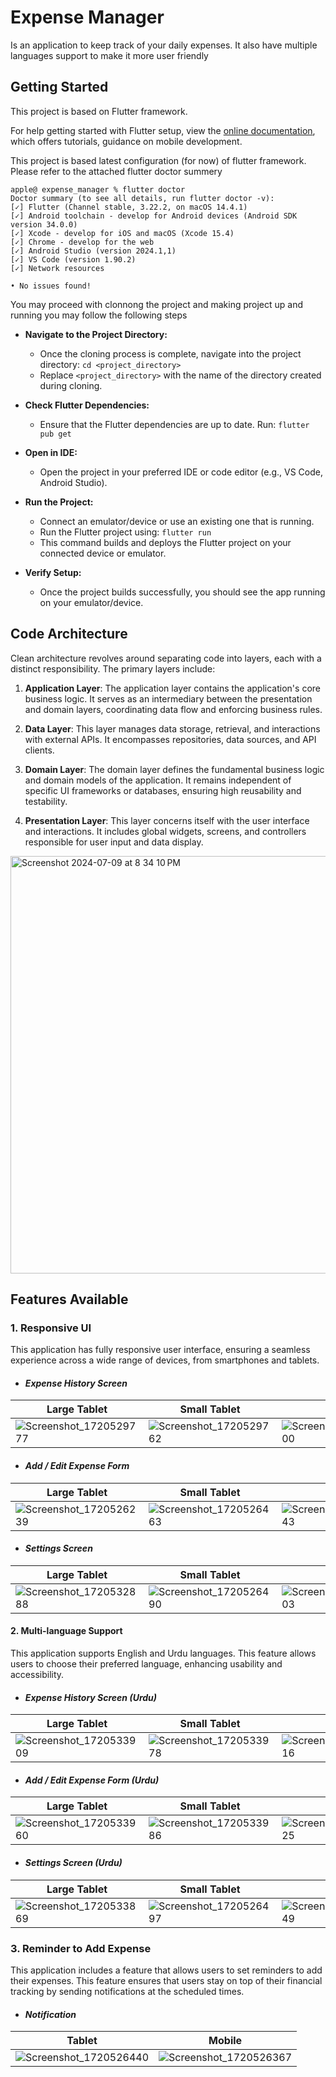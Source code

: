 # Expense Manager

Is an application to keep track of your daily expenses. It also have multiple languages support to  make it more user friendly

##
## Getting Started

This project is based on Flutter framework.

For help getting started with Flutter setup, view the [online documentation](https://docs.flutter.dev/get-started/install), which offers tutorials, guidance on mobile development.

This project is based latest configuration (for now) of flutter framework. Please refer to the attached flutter doctor summery


    apple@ expense_manager % flutter doctor  
    Doctor summary (to see all details, run flutter doctor -v):  
    [✓] Flutter (Channel stable, 3.22.2, on macOS 14.4.1)  
    [✓] Android toolchain - develop for Android devices (Android SDK version 34.0.0)  
    [✓] Xcode - develop for iOS and macOS (Xcode 15.4)  
    [✓] Chrome - develop for the web  
    [✓] Android Studio (version 2024.1,1)  
    [✓] VS Code (version 1.90.2)  
    [✓] Network resources  
      
    • No issues found!
You may proceed with clonnong the project and making project up and running you may follow the following steps

-   **Navigate to the Project Directory:**
    -   Once the cloning process is complete, navigate into the project directory: `cd <project_directory>`
    -   Replace `<project_directory>` with the name of the directory created during cloning.
-   **Check Flutter Dependencies:**
    -   Ensure that the Flutter dependencies are up to date. Run: `flutter pub get`

-   **Open in IDE:**
    -   Open the project in your preferred IDE or code editor (e.g., VS Code, Android Studio).

-   **Run the Project:**
    -   Connect an emulator/device or use an existing one that is running.
    -   Run the Flutter project using:  `flutter run`
    -   This command builds and deploys the Flutter project on your connected device or emulator.

-   **Verify Setup:**
    -   Once the project builds successfully, you should see the app running on your emulator/device.
 
##
## Code Architecture

Clean architecture revolves around separating code into layers, each with a distinct responsibility. The primary layers include:

1.  **Application Layer**: The application layer contains the application's core business logic. It serves as an intermediary between the presentation and domain layers, coordinating data flow and enforcing business rules.

2.  **Data Layer**: This layer manages data storage, retrieval, and interactions with external APIs. It encompasses repositories, data sources, and API clients.

3.  **Domain Layer**: The domain layer defines the fundamental business logic and domain models of the application. It remains independent of specific UI frameworks or databases, ensuring high reusability and testability.
  
4.  **Presentation Layer**: This layer concerns itself with the user interface and interactions. It includes global widgets, screens, and controllers responsible for user input and data display.


<img width="668" alt="Screenshot 2024-07-09 at 8 34 10 PM" src="https://github.com/Danish-Git/expense_manager/assets/79436114/582df4ac-28a1-41d3-a8f2-b19622f3599d">

##
## Features Available

### 1. Responsive UI

This application has fully responsive user interface, ensuring a seamless experience across a wide range of devices, from smartphones and tablets.

- #### *Expense History Screen*
| Large Tablet | Small Tablet | Mobile |
|--|--|--|
| ![Screenshot_1720529777](https://github.com/Danish-Git/expense_manager/assets/79436114/6cbf3687-149d-40ac-a9ec-3b1e0145eafa) |  ![Screenshot_1720529762](https://github.com/Danish-Git/expense_manager/assets/79436114/1bfb8ec3-9eb0-4bd2-bcfe-26e95819f264)  |  ![Screenshot_1720529800](https://github.com/Danish-Git/expense_manager/assets/79436114/4e9d118c-fda4-4ec0-bce6-c9dc5e87cb74)  |

- #### *Add / Edit Expense Form*
| Large Tablet | Small Tablet | Mobile |
|--|--|--|
| ![Screenshot_1720526239](https://github.com/Danish-Git/expense_manager/assets/79436114/e1076f60-8c16-4fa0-9c1a-a1887c2bfac7) | ![Screenshot_1720526463](https://github.com/Danish-Git/expense_manager/assets/79436114/e290a5fe-d088-466e-9c3e-2c218e84c7de) | ![Screenshot_1720526243](https://github.com/Danish-Git/expense_manager/assets/79436114/899b92f6-95bf-4205-86bf-883385667c63) |

- #### *Settings Screen*
| Large Tablet | Small Tablet | Mobile |
|--|--|--|
| ![Screenshot_1720532888](https://github.com/Danish-Git/expense_manager/assets/79436114/d473911a-5bec-47b5-9c7e-a625cbfbde24) | ![Screenshot_1720526490](https://github.com/Danish-Git/expense_manager/assets/79436114/38a5d2c7-18d5-4aa5-b784-80ee9d612463) | ![Screenshot_1720526303](https://github.com/Danish-Git/expense_manager/assets/79436114/5b37467b-bc95-4757-8bd9-438f722dd4e5) |


#### 2. Multi-language Support

This application supports English and Urdu languages. This feature allows users to choose their preferred language, enhancing usability and accessibility.

- #### *Expense History Screen (Urdu)*
| Large Tablet | Small Tablet | Mobile |
|--|--|--|
| ![Screenshot_1720533909](https://github.com/Danish-Git/expense_manager/assets/79436114/42dd60e2-f550-4d97-91da-43205bb25bfe) | ![Screenshot_1720533978](https://github.com/Danish-Git/expense_manager/assets/79436114/1662c169-d627-43b3-82de-a1b86358d465) | ![Screenshot_1720534016](https://github.com/Danish-Git/expense_manager/assets/79436114/0ace565f-a08f-45b6-84ad-a60a9409c1a3) |

- #### *Add / Edit Expense Form (Urdu)*
| Large Tablet | Small Tablet | Mobile |
|--|--|--|
| ![Screenshot_1720533960](https://github.com/Danish-Git/expense_manager/assets/79436114/9d00cab3-d097-4cce-9c2d-8d8a7952b81f) | ![Screenshot_1720533986](https://github.com/Danish-Git/expense_manager/assets/79436114/df6ec750-c0f1-4432-b570-7ffa480334d0) | ![Screenshot_1720534025](https://github.com/Danish-Git/expense_manager/assets/79436114/74fd2849-760d-4059-9d63-ed4ff25f6cb0) |

- #### *Settings Screen (Urdu)*
| Large Tablet | Small Tablet | Mobile |
|--|--|--|
| ![Screenshot_1720533869](https://github.com/Danish-Git/expense_manager/assets/79436114/6e837275-7069-4309-ba16-61eac8450e89) | ![Screenshot_1720526497](https://github.com/Danish-Git/expense_manager/assets/79436114/9ef85c89-2131-495d-aca4-c3769c0d9423) | ![Screenshot_1720526549](https://github.com/Danish-Git/expense_manager/assets/79436114/75205c41-6f60-4325-8703-55ec2e8b8289) |


### 3. Reminder to Add Expense

This application includes a feature that allows users to set reminders to add their expenses. This feature ensures that users stay on top of their financial tracking by sending notifications at the scheduled times.

- #### *Notification*
| Tablet | Mobile |
|--|--|
| ![Screenshot_1720526440](https://github.com/Danish-Git/expense_manager/assets/79436114/fe827874-6086-4399-9895-139a8ab05400) | ![Screenshot_1720526367](https://github.com/Danish-Git/expense_manager/assets/79436114/86a7d8ad-a011-4ec0-99a6-77ad259b4fd0) |



